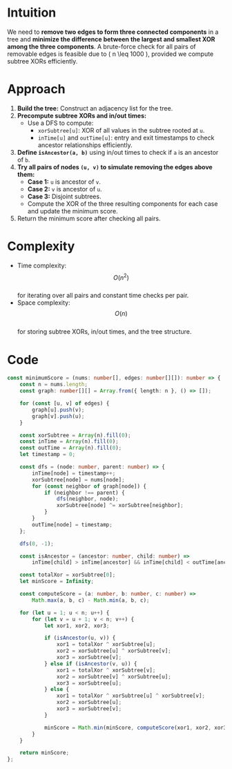 # Intuition

We need to **remove two edges to form three connected components** in a tree and **minimize the difference between the largest and smallest XOR among the three components**. A brute-force check for all pairs of removable edges is feasible due to \( n \leq 1000 \), provided we compute subtree XORs efficiently.

# Approach

1. **Build the tree:** Construct an adjacency list for the tree.
2. **Precompute subtree XORs and in/out times:**  
   - Use a DFS to compute:
     - `xorSubtree[u]`: XOR of all values in the subtree rooted at `u`.
     - `inTime[u]` and `outTime[u]`: entry and exit timestamps to check ancestor relationships efficiently.
3. **Define `isAncestor(a, b)`** using in/out times to check if `a` is an ancestor of `b`.
4. **Try all pairs of nodes `(u, v)` to simulate removing the edges above them:**
   - **Case 1:** `u` is ancestor of `v`.
   - **Case 2:** `v` is ancestor of `u`.
   - **Case 3:** Disjoint subtrees.
   - Compute the XOR of the three resulting components for each case and update the minimum score.
5. Return the minimum score after checking all pairs.

# Complexity

- Time complexity:  
  $$O(n^2)$$  
  for iterating over all pairs and constant time checks per pair.
- Space complexity:  
  $$O(n)$$  
  for storing subtree XORs, in/out times, and the tree structure.

# Code

```typescript
const minimumScore = (nums: number[], edges: number[][]): number => {
    const n = nums.length;
    const graph: number[][] = Array.from({ length: n }, () => []);

    for (const [u, v] of edges) {
        graph[u].push(v);
        graph[v].push(u);
    }

    const xorSubtree = Array(n).fill(0);
    const inTime = Array(n).fill(0);
    const outTime = Array(n).fill(0);
    let timestamp = 0;

    const dfs = (node: number, parent: number) => {
        inTime[node] = timestamp++;
        xorSubtree[node] = nums[node];
        for (const neighbor of graph[node]) {
            if (neighbor !== parent) {
                dfs(neighbor, node);
                xorSubtree[node] ^= xorSubtree[neighbor];
            }
        }
        outTime[node] = timestamp;
    };

    dfs(0, -1);

    const isAncestor = (ancestor: number, child: number) =>
        inTime[child] > inTime[ancestor] && inTime[child] < outTime[ancestor];

    const totalXor = xorSubtree[0];
    let minScore = Infinity;

    const computeScore = (a: number, b: number, c: number) =>
        Math.max(a, b, c) - Math.min(a, b, c);

    for (let u = 1; u < n; u++) {
        for (let v = u + 1; v < n; v++) {
            let xor1, xor2, xor3;

            if (isAncestor(u, v)) {
                xor1 = totalXor ^ xorSubtree[u];
                xor2 = xorSubtree[u] ^ xorSubtree[v];
                xor3 = xorSubtree[v];
            } else if (isAncestor(v, u)) {
                xor1 = totalXor ^ xorSubtree[v];
                xor2 = xorSubtree[v] ^ xorSubtree[u];
                xor3 = xorSubtree[u];
            } else {
                xor1 = totalXor ^ xorSubtree[u] ^ xorSubtree[v];
                xor2 = xorSubtree[u];
                xor3 = xorSubtree[v];
            }

            minScore = Math.min(minScore, computeScore(xor1, xor2, xor3));
        }
    }

    return minScore;
};
```
